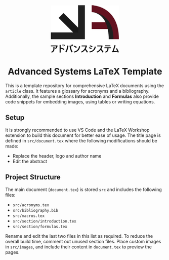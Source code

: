 <p align="center">
  <a title="Project Logo">
    <img height="150" style="margin-top:15px" src="https://raw.githubusercontent.com/Advanced-Systems/vector-assets/master/advanced-systems-logo-annotated.svg">
  </a>
</p>

<h1 align="center">Advanced Systems LaTeX Template</h1>

This is a template repository for comprehensive LaTeX documents using the `article`
class. It features a glossary for acronyms and a bibliography. Additionally, the
sample sections __Introduction__ and __Formulas__ also provide code snippets for
embedding images, using tables or writing equations.

## Setup

It is strongly recommended to use VS Code and the LaTeX Workshop extension to
build this document for better ease of usage. The title page is defined in `src/document.tex`
where the following modifications should be made:

- Replace the header, logo and author name
- Edit the abstract

## Project Structure

The main document (`document.tex`) is stored `src` and includes the following files:

- `src/acronyms.tex`
- `src/bibliography.bib`
- `src/macros.tex`
- `src/section/introduction.tex`
- `src/section/formulas.tex`

Rename and edit the last two files in this list as required. To reduce the overall
build time, comment out unused section files. Place custom images in `src/images`,
and include their content in `document.tex` to preview the pages.
